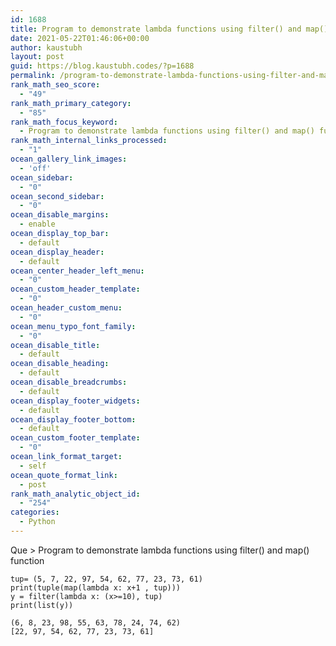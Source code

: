 ```yaml
---
id: 1688
title: Program to demonstrate lambda functions using filter() and map() function
date: 2021-05-22T01:46:06+00:00
author: kaustubh
layout: post
guid: https://blog.kaustubh.codes/?p=1688
permalink: /program-to-demonstrate-lambda-functions-using-filter-and-map-function/
rank_math_seo_score:
  - "49"
rank_math_primary_category:
  - "85"
rank_math_focus_keyword:
  - Program to demonstrate lambda functions using filter() and map() function
rank_math_internal_links_processed:
  - "1"
ocean_gallery_link_images:
  - 'off'
ocean_sidebar:
  - "0"
ocean_second_sidebar:
  - "0"
ocean_disable_margins:
  - enable
ocean_display_top_bar:
  - default
ocean_display_header:
  - default
ocean_center_header_left_menu:
  - "0"
ocean_custom_header_template:
  - "0"
ocean_header_custom_menu:
  - "0"
ocean_menu_typo_font_family:
  - "0"
ocean_disable_title:
  - default
ocean_disable_heading:
  - default
ocean_disable_breadcrumbs:
  - default
ocean_display_footer_widgets:
  - default
ocean_display_footer_bottom:
  - default
ocean_custom_footer_template:
  - "0"
ocean_link_format_target:
  - self
ocean_quote_format_link:
  - post
rank_math_analytic_object_id:
  - "254"
categories:
  - Python
---
```

Que > Program to demonstrate lambda functions using filter() and map() function

<pre class="wp-block-code"><code>tup= (5, 7, 22, 97, 54, 62, 77, 23, 73, 61)
print(tuple(map(lambda x: x+1 , tup)))
y = filter(lambda x: (x>=10), tup)
print(list(y))</code></pre>

<pre class="wp-block-code"><code>(6, 8, 23, 98, 55, 63, 78, 24, 74, 62)
&#91;22, 97, 54, 62, 77, 23, 73, 61]</code></pre>
